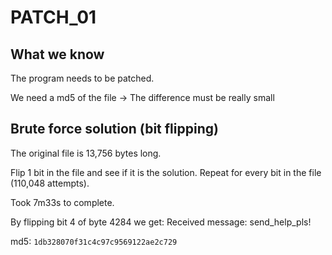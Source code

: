 # PATCH_01

## What we know

The program needs to be patched.

We need a md5 of the file
-> The difference must be really small

## Brute force solution (bit flipping)

The original file is 13,756 bytes long.

Flip 1 bit in the file and see if it is the solution. Repeat for every bit in the file (110,048 attempts).

Took 7m33s to complete.

By flipping bit 4 of byte 4284 we get:
Received message: send_help_pls!

md5: ```1db328070f31c4c97c9569122ae2c729```
